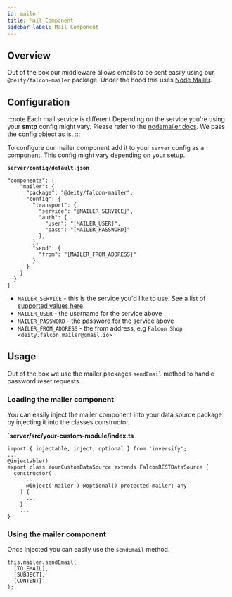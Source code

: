 ```yaml
---
id: mailer
title: Mail Component
sidebar_label: Mail Component
---
```


## Overview 

Out of the box our middleware allows emails to be sent easily using our `@deity/falcon-mailer` package. Under the hood this uses [Node Mailer](https://nodemailer.com/about/).

## Configuration

:::note Each mail service is different
Depending on the service you're using your **smtp** config might vary. Please refer to the [nodemailer docs](https://nodemailer.com/smtp/). We pass the config object as is.
:::

To configure our mailer component add it to your `server` config as a component. This config might vary depending on your setup.

**`server/config/default.json`**
```
"components": {
    "mailer": {
      "package": "@deity/falcon-mailer",
      "config": {
        "transport": {
          "service": "[MAILER_SERVICE]",
          "auth": {
            "user": "[MAILER_USER]",
            "pass": "[MAILER_PASSWORD]"
          },
        },
        "send": {
          "from": "[MAILER_FROM_ADDRESS]"
        }
      }
    }
  }
}
```

- `MAILER_SERVICE` - this is the service you'd like to use. See a list of [supported values here](https://nodemailer.com/smtp/well-known/).
- `MAILER_USER` - the username for the service above
- `MAILER_PASSWORD` - the password for the service above
- `MAILER_FROM_ADDRESS` - the from address, e.g `Falcon Shop <deity.falcon.mailer@gmail.io>`

## Usage

Out of the box we use the mailer packages `sendEmail` method to handle password reset requests.

### Loading the mailer component

You can easily inject the mailer component into your data source package by injecting it into the classes constructor.

**`server/src/your-custom-module/index.ts**
```
import { injectable, inject, optional } from 'inversify';
...
@injectable()
export class YourCustomDataSource extends FalconRESTDataSource {
  constructor(
      ...
      @inject('mailer') @optional() protected mailer: any
    ) {
      ...
    }
    ...
}
```

### Using the mailer component

Once injected you can easily use the `sendEmail` method.

```
this.mailer.sendEmail(
  [TO_EMAIL],
  [SUBJECT],
  [CONTENT]
);
```
